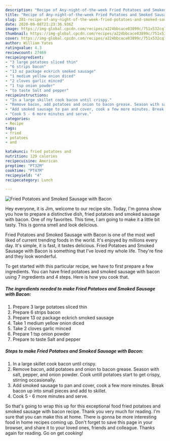 ```yaml
---
description: "Recipe of Any-night-of-the-week Fried Potatoes and Smoked Sausage with Bacon"
title: "Recipe of Any-night-of-the-week Fried Potatoes and Smoked Sausage with Bacon"
slug: 281-recipe-of-any-night-of-the-week-fried-potatoes-and-smoked-sausage-with-bacon
date: 2020-09-08T21:23:36.936Z
image: https://img-global.cpcdn.com/recipes/a224bbcace03899c/751x532cq70/fried-potatoes-and-smoked-sausage-with-bacon-recipe-main-photo.jpg
thumbnail: https://img-global.cpcdn.com/recipes/a224bbcace03899c/751x532cq70/fried-potatoes-and-smoked-sausage-with-bacon-recipe-main-photo.jpg
cover: https://img-global.cpcdn.com/recipes/a224bbcace03899c/751x532cq70/fried-potatoes-and-smoked-sausage-with-bacon-recipe-main-photo.jpg
author: William Yates
ratingvalue: 4.3
reviewcount: 27469
recipeingredient:
- "3 large potatoes sliced thin"
- "6 strips bacon"
- "13 oz package eckrich smoked sausage"
- "1 medium yellow onion diced"
- "2 cloves garlic minced"
- "1 tsp onion powder"
- "to taste Salt and pepper"
recipeinstructions:
- "In a large skillet cook bacon until crispy."
- "Remove bacon, add potatoes and onion to bacon grease. Season with salt, pepper, and onion powder. Cook untill potatoes start to get crispy, stirring occasionally."
- "Add smoked sausage to pan and cover, cook a few more minutes. Break bacon up into small pieces and add to skillet."
- "Cook 5 - 6 more minutes and serve."
categories:
- Recipe
tags:
- fried
- potatoes
- and

katakunci: fried potatoes and 
nutrition: 129 calories
recipecuisine: American
preptime: "PT32M"
cooktime: "PT47M"
recipeyield: "4"
recipecategory: Lunch

---
```



![Fried Potatoes and Smoked Sausage with Bacon](https://img-global.cpcdn.com/recipes/a224bbcace03899c/751x532cq70/fried-potatoes-and-smoked-sausage-with-bacon-recipe-main-photo.jpg)

Hey everyone, it is Jim, welcome to our recipe site. Today, I'm gonna show you how to prepare a distinctive dish, fried potatoes and smoked sausage with bacon. One of my favorites. This time, I am going to make it a little bit tasty. This is gonna smell and look delicious.

Fried Potatoes and Smoked Sausage with Bacon is one of the most well liked of current trending foods in the world. It's enjoyed by millions every day. It's simple, it is fast, it tastes delicious. Fried Potatoes and Smoked Sausage with Bacon is something that I've loved my whole life. They're fine and they look wonderful.




To get started with this particular recipe, we have to first prepare a few ingredients. You can have fried potatoes and smoked sausage with bacon using 7 ingredients and 4 steps. Here is how you cook that.

<!--inarticleads1-->

##### The ingredients needed to make Fried Potatoes and Smoked Sausage with Bacon:

1. Prepare 3 large potatoes sliced thin
1. Prepare 6 strips bacon
1. Prepare 13 oz package eckrich smoked sausage
1. Take 1 medium yellow onion diced
1. Take 2 cloves garlic minced
1. Prepare 1 tsp onion powder
1. Prepare to taste Salt and pepper




<!--inarticleads2-->

##### Steps to make Fried Potatoes and Smoked Sausage with Bacon:

1. In a large skillet cook bacon until crispy.
1. Remove bacon, add potatoes and onion to bacon grease. Season with salt, pepper, and onion powder. Cook untill potatoes start to get crispy, stirring occasionally.
1. Add smoked sausage to pan and cover, cook a few more minutes. Break bacon up into small pieces and add to skillet.
1. Cook 5 - 6 more minutes and serve.




So that's going to wrap this up for this exceptional food fried potatoes and smoked sausage with bacon recipe. Thank you very much for reading. I'm sure that you can make this at home. There is gonna be more interesting food in home recipes coming up. Don't forget to save this page in your browser, and share it to your loved ones, friends and colleague. Thanks again for reading. Go on get cooking!
